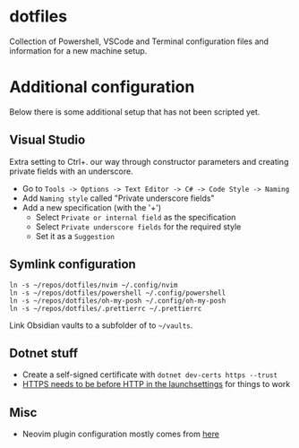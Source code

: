 # dotfiles

Collection of Powershell, VSCode and Terminal configuration files and
information for a new machine setup.

# Additional configuration

Below there is some additional setup that has not been scripted yet.

## Visual Studio

Extra setting to Ctrl+. our way through constructor parameters and creating
private fields with an underscore.

-   Go to `Tools -> Options -> Text Editor -> C# -> Code Style -> Naming`
-   Add `Naming style` called "Private underscore fields"
-   Add a new specification (with the '+')
    -   Select `Private or internal field` as the specification
    -   Select `Private underscore fields` for the required style
    -   Set it as a `Suggestion`

## Symlink configuration

```
ln -s ~/repos/dotfiles/nvim ~/.config/nvim
ln -s ~/repos/dotfiles/powershell ~/.config/powershell
ln -s ~/repos/dotfiles/oh-my-posh ~/.config/oh-my-posh
ln -s ~/repos/dotfiles/.prettierrc ~/.prettierrc
```

Link Obsidian vaults to a subfolder of to `~/vaults`.

## Dotnet stuff

-   Create a self-signed certificate with `dotnet dev-certs https --trust`
-   [HTTPS needs to be before HTTP in the launchsettings](https://github.com/dotnet/runtime/issues/27132)
    for things to work

## Misc

-   Neovim plugin configuration mostly comes from
    [here](https://www.josean.com/posts/how-to-setup-neovim-2024)

